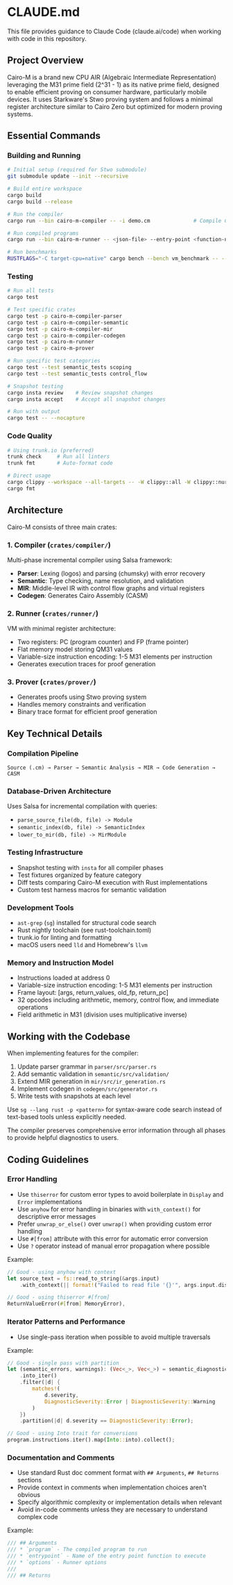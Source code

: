 # CLAUDE.md

This file provides guidance to Claude Code (claude.ai/code) when working with
code in this repository.

## Project Overview

Cairo-M is a brand new CPU AIR (Algebraic Intermediate Representation)
leveraging the M31 prime field (2^31 - 1) as its native prime field, designed to
enable efficient proving on consumer hardware, particularly mobile devices. It
uses Starkware's Stwo proving system and follows a minimal register architecture
similar to Cairo Zero but optimized for modern proving systems.

## Essential Commands

### Building and Running

```bash
# Initial setup (required for Stwo submodule)
git submodule update --init --recursive

# Build entire workspace
cargo build
cargo build --release

# Run the compiler
cargo run --bin cairo-m-compiler -- -i demo.cm              # Compile Cairo-M file

# Run compiled programs
cargo run --bin cairo-m-runner -- <json-file> --entry-point <function-name>

# Run benchmarks
RUSTFLAGS="-C target-cpu=native" cargo bench --bench vm_benchmark -- --verbose
```

### Testing

```bash
# Run all tests
cargo test

# Test specific crates
cargo test -p cairo-m-compiler-parser
cargo test -p cairo-m-compiler-semantic
cargo test -p cairo-m-compiler-mir
cargo test -p cairo-m-compiler-codegen
cargo test -p cairo-m-runner
cargo test -p cairo-m-prover

# Run specific test categories
cargo test --test semantic_tests scoping
cargo test --test semantic_tests control_flow

# Snapshot testing
cargo insta review    # Review snapshot changes
cargo insta accept    # Accept all snapshot changes

# Run with output
cargo test -- --nocapture
```

### Code Quality

```bash
# Using trunk.io (preferred)
trunk check     # Run all linters
trunk fmt       # Auto-format code

# Direct usage
cargo clippy --workspace --all-targets -- -W clippy::all -W clippy::nursery --cap-lints=warn --no-deps -D warnings -D unused_imports
cargo fmt
```

## Architecture

Cairo-M consists of three main crates:

### 1. Compiler (`crates/compiler/`)

Multi-phase incremental compiler using Salsa framework:

- **Parser**: Lexing (logos) and parsing (chumsky) with error recovery
- **Semantic**: Type checking, name resolution, and validation
- **MIR**: Middle-level IR with control flow graphs and virtual registers
- **Codegen**: Generates Cairo Assembly (CASM)

### 2. Runner (`crates/runner/`)

VM with minimal register architecture:

- Two registers: PC (program counter) and FP (frame pointer)
- Flat memory model storing QM31 values
- Variable-size instruction encoding: 1-5 M31 elements per instruction
- Generates execution traces for proof generation

### 3. Prover (`crates/prover/`)

- Generates proofs using Stwo proving system
- Handles memory constraints and verification
- Binary trace format for efficient proof generation

## Key Technical Details

### Compilation Pipeline

```text
Source (.cm) → Parser → Semantic Analysis → MIR → Code Generation → CASM
```

### Database-Driven Architecture

Uses Salsa for incremental compilation with queries:

- `parse_source_file(db, file) -> Module`
- `semantic_index(db, file) -> SemanticIndex`
- `lower_to_mir(db, file) -> MirModule`

### Testing Infrastructure

- Snapshot testing with `insta` for all compiler phases
- Test fixtures organized by feature category
- Diff tests comparing Cairo-M execution with Rust implementations
- Custom test harness macros for semantic validation

### Development Tools

- `ast-grep` (`sg`) installed for structural code search
- Rust nightly toolchain (see rust-toolchain.toml)
- trunk.io for linting and formatting
- macOS users need `lld` and Homebrew's `llvm`

### Memory and Instruction Model

- Instructions loaded at address 0
- Variable-size instruction encoding: 1-5 M31 elements per instruction
- Frame layout: [args, return_values, old_fp, return_pc]
- 32 opcodes including arithmetic, memory, control flow, and immediate
  operations
- Field arithmetic in M31 (division uses multiplicative inverse)

## Working with the Codebase

When implementing features for the compiler:

1. Update parser grammar in `parser/src/parser.rs`
2. Add semantic validation in `semantic/src/validation/`
3. Extend MIR generation in `mir/src/ir_generation.rs`
4. Implement codegen in `codegen/src/generator.rs`
5. Write tests with snapshots at each level

Use `sg --lang rust -p <pattern>` for syntax-aware code search instead of
text-based tools unless explicitly needed.

The compiler preserves comprehensive error information through all phases to
provide helpful diagnostics to users.

## Coding Guidelines

### Error Handling

- Use `thiserror` for custom error types to avoid boilerplate in `Display` and
  `Error` implementations
- Use `anyhow` for error handling in binaries with `with_context()` for
  descriptive error messages
- Prefer `unwrap_or_else()` over `unwrap()` when providing custom error handling
- Use `#[from]` attribute with this error for automatic error conversion
- Use `?` operator instead of manual error propagation where possible

Example:

```rust
// Good - using anyhow with context
let source_text = fs::read_to_string(&args.input)
    .with_context(|| format!("Failed to read file '{}'", args.input.display()))?;

// Good - using thiserror #[from]
ReturnValueError(#[from] MemoryError),
```

### Iterator Patterns and Performance

- Use single-pass iteration when possible to avoid multiple traversals

Example:

```rust
// Good - single pass with partition
let (semantic_errors, warnings): (Vec<_>, Vec<_>) = semantic_diagnostics
    .into_iter()
    .filter(|d| {
        matches!(
            d.severity,
            DiagnosticSeverity::Error | DiagnosticSeverity::Warning
        )
    })
    .partition(|d| d.severity == DiagnosticSeverity::Error);

// Good - using Into trait for conversions
program.instructions.iter().map(Into::into).collect();
```

### Documentation and Comments

- Use standard Rust doc comment format with `## Arguments`, `## Returns`
  sections
- Provide context in comments when implementation choices aren't obvious
- Specify algorithmic complexity or implementation details when relevant
- Avoid in-code comments unless they are necessary to understand complex code

Example:

```rust
/// ## Arguments
/// * `program` - The compiled program to run
/// * `entrypoint` - Name of the entry point function to execute
/// * `options` - Runner options
///
/// ## Returns
```
